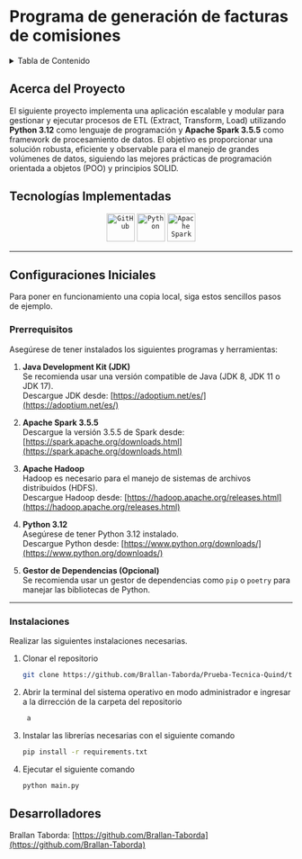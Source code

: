 <h1>Programa de generación de facturas de comisiones </h1>

<!-- TABLE OF CONTENTS -->
<details>
  <summary>Tabla de Contenido</summary>
  <ol>
    <li>
      <a href="#about-the-project">Acerca del proyecto </a>
      <ul>
        <li><a href="#built-with">Tecnologías implementadas</a></li>
      </ul>
    </li>
    <li>
      <a href="#getting-started">Configuraciones Iniciales</a>
      <ul>
        <li><a href="#prerequisites">Prerequisitos</a></li>
        <li><a href="#installation">Instalaciones</a></li>
      </ul>
    </li>   
    <li><a href="#contact">Autores</a></li>
  </ol>
</details>

<!-- ABOUT THE PROJECT -->
## Acerca del Proyecto

El siguiente proyecto implementa una aplicación escalable y modular para gestionar y ejecutar procesos de ETL (Extract, Transform, Load) utilizando **Python 3.12** como lenguaje de programación y **Apache Spark 3.5.5** como framework de procesamiento de datos. El objetivo es proporcionar una solución robusta, eficiente y observable para el manejo de grandes volúmenes de datos, siguiendo las mejores prácticas de programación orientada a objetos (POO) y principios SOLID.

## Tecnologías Implementadas

<div align="center">
    <code><img width="50" src="https://user-images.githubusercontent.com/25181517/192108374-8da61ba1-99ec-41d7-80b8-fb2f7c0a4948.png" alt="GitHub" title="GitHub"/></code>
    <code><img width="50" src="https://w7.pngwing.com/pngs/585/822/png-transparent-python-scalable-graphics-logo-javascript-creative-dimensional-code-angle-text-rectangle-thumbnail.png" alt="Python" title="Python"/></code>
    <code><img width="50" src="https://w7.pngwing.com/pngs/1/687/png-transparent-apache-spark-apache-http-server-scala-apache-software-foundation-data-processing-others-miscellaneous-text-orange.png" alt="Apache Spark" title="Apache Spark"/></code>
</div>

---

<!-- GETTING STARTED -->
## Configuraciones Iniciales

Para poner en funcionamiento una copia local, siga estos sencillos pasos de ejemplo.

### Prerrequisitos

Asegúrese de tener instalados los siguientes programas y herramientas:

1. **Java Development Kit (JDK)**  
   Se recomienda usar una versión compatible de Java (JDK 8, JDK 11 o JDK 17).  
   Descargue JDK desde: [https://adoptium.net/es/](https://adoptium.net/es/)

2. **Apache Spark 3.5.5**  
   Descargue la versión 3.5.5 de Spark desde:  
   [https://spark.apache.org/downloads.html](https://spark.apache.org/downloads.html)

3. **Apache Hadoop**  
   Hadoop es necesario para el manejo de sistemas de archivos distribuidos (HDFS).  
   Descargue Hadoop desde: [https://hadoop.apache.org/releases.html](https://hadoop.apache.org/releases.html)

4. **Python 3.12**  
   Asegúrese de tener Python 3.12 instalado.  
   Descargue Python desde: [https://www.python.org/downloads/](https://www.python.org/downloads/)

5. **Gestor de Dependencias (Opcional)**  
   Se recomienda usar un gestor de dependencias como `pip` o `poetry` para manejar las bibliotecas de Python.

---

### Instalaciones

Realizar las siguientes instalaciones necesarias.

1. Clonar el repositorio
   ```sh
   git clone https://github.com/Brallan-Taborda/Prueba-Tecnica-Quind/tree/main
   ```
2. Abrir la terminal del sistema operativo en modo administrador e ingresar a la dirrección de la carpeta del repositorio
   ```sh
    a
   ```
3. Instalar las librerías necesarias con el siguiente comando
   ```sh
   pip install -r requirements.txt
   ```
4. Ejecutar el siguiente comando
   ```sh
   python main.py
   ```

## Desarrolladores

Brallan Taborda: [https://github.com/Brallan-Taborda](https://github.com/Brallan-Taborda)

